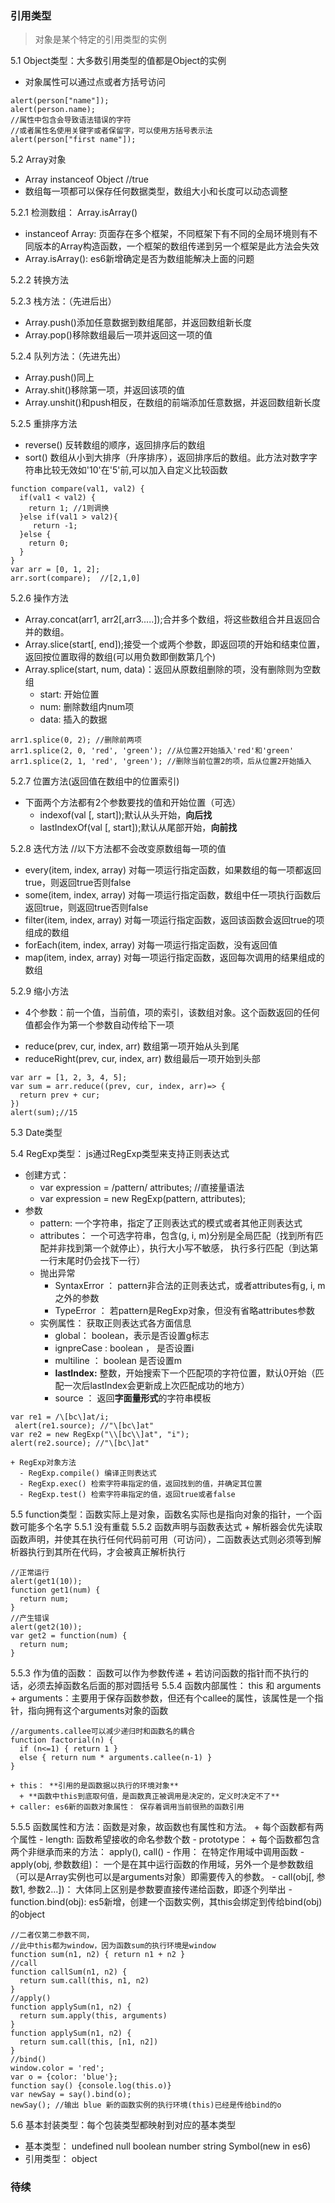 ### 引用类型
> 对象是某个特定的引用类型的实例

5.1 Object类型：大多数引用类型的值都是Object的实例
  + 对象属性可以通过点或者方括号访问
```
alert(person["name"]);
alert(person.name);
//属性中包含会导致语法错误的字符
//或者属性名使用关键字或者保留字，可以使用方括号表示法
alert(person["first name"]);
```
5.2 Array对象
  + Array instanceof Object //true
  + 数组每一项都可以保存任何数据类型，数组大小和长度可以动态调整

5.2.1 检测数组： Array.isArray()
  + instanceof Array: 页面存在多个框架，不同框架下有不同的全局环境则有不同版本的Array构造函数，一个框架的数组传递到另一个框架是此方法会失效
  + Array.isArray(): es6新增确定是否为数组能解决上面的问题

5.2.2 转换方法

5.2.3 栈方法：（先进后出）
  + Array.push()添加任意数据到数组尾部，并返回数组新长度
  + Array.pop()移除数组最后一项并返回这一项的值

5.2.4 队列方法：（先进先出）
  + Array.push()同上
  + Array.shit()移除第一项，并返回该项的值
  + Array.unshit()和push相反，在数组的前端添加任意数据，并返回数组新长度

5.2.5  重排序方法
  + reverse() 反转数组的顺序，返回排序后的数组
  + sort() 数组从小到大排序（升序排序），返回排序后的数组。此方法对数字字符串比较无效如'10'在'5'前,可以加入自定义比较函数
```
function compare(val1, val2) {
  if(val1 < val2) {
    return 1; //1则调换
  }else if(val1 > val2){
     return -1;
  }else {
    return 0;
  }
}
var arr = [0, 1, 2];
arr.sort(compare);  //[2,1,0]
```

5.2.6 操作方法
  + Array.concat(arr1, arr2[,arr3.....]);合并多个数组，将这些数组合并且返回合并的数组。
  + Array.slice(start[, end]);接受一个或两个参数，即返回项的开始和结束位置，返回按位置取得的数组(可以用负数即倒数第几个)
  + Array.splice(start, num, data)：返回从原数组删除的项，没有删除则为空数组
    - start: 开始位置
    - num: 删除数组内num项
    - data: 插入的数据
```
arr1.splice(0, 2); //删除前两项
arr1.splice(2, 0, 'red', 'green'); //从位置2开始插入'red'和'green'
arr1.splice(2, 1, 'red', 'green'); //删除当前位置2的项，后从位置2开始插入
```

5.2.7 位置方法(返回值在数组中的位置索引)
  + 下面两个方法都有2个参数要找的值和开始位置（可选）
    - indexof(val [, start]);默认从头开始，**向后找**
    - lastIndexOf(val [, start]);默认从尾部开始，**向前找**

5.2.8 迭代方法 //以下方法都不会改变原数组每一项的值
  + every(item, index, array)  对每一项运行指定函数，如果数组的每一项都返回true，则返回true否则false
  + some(item, index, array) 对每一项运行指定函数，数组中任一项执行函数后返回true，则返回true否则false
  + filter(item, index, array)  对每一项运行指定函数，返回该函数会返回true的项组成的数组
  + forEach(item, index, array)  对每一项运行指定函数，没有返回值
  + map(item, index, array)  对每一项运行指定函数，返回每次调用的结果组成的数组

5.2.9 缩小方法
  +  4个参数：前一个值，当前值，项的索引，该数组对象。这个函数返回的任何值都会作为第一个参数自动传给下一项
  - reduce(prev, cur, index, arr) 数组第一项开始从头到尾
  - reduceRight(prev, cur, index, arr) 数组最后一项开始到头部
```
var arr = [1, 2, 3, 4, 5];
var sum = arr.reduce((prev, cur, index, arr)=> {
  return prev + cur;
})
alert(sum);//15
```
5.3 Date类型

5.4 RegExp类型： js通过RegExp类型来支持正则表达式
  + 创建方式：
    - var expression = /pattern/ attributes;  //直接量语法
    - var expression = new RegExp(pattern, attributes);
  + 参数
    - pattern: 一个字符串，指定了正则表达式的模式或者其他正则表达式
    - attributes： 一个可选字符串，包含(g, i, m)分别是全局匹配（找到所有匹配并非找到第一个就停止），执行大小写不敏感， 执行多行匹配（到达第一行末尾时仍会找下一行）
    + 抛出异常
      - SyntaxError ： pattern非合法的正则表达式，或者attributes有g, i, m之外的参数
      - TypeError ：   若pattern是RegExp对象，但没有省略attributes参数
    + 实例属性： 获取正则表达式各方面信息
      - global： boolean，表示是否设置g标志
      - ignpreCase :  boolean ， 是否设置i
      - multiline ： boolean 是否设置m
      - **lastIndex:** 整数，开始搜索下一个匹配项的字符位置，默认0开始（匹配一次后lastIndex会更新成上次匹配成功的地方）
      - source ： 返回**字面量形式**的字符串模板
```
var re1 = /\[bc\]at/i;
 alert(re1.source); //"\[bc\]at"
var re2 = new RegExp("\\[bc\\]at", "i");
alert(re2.source); //"\[bc\]at"
```
    + RegExp对象方法
      - RegExp.compile() 编译正则表达式
      - RegExp.exec() 检索字符串指定的值，返回找到的值，并确定其位置
      - RegExp.test() 检索字符串指定的值，返回true或者false

5.5 function类型：函数实际上是对象，函数名实际也是指向对象的指针，一个函数可能多个名字
  5.5.1 没有重载
  5.5.2 函数声明与函数表达式
    + 解析器会优先读取函数声明，并使其在执行任何代码前可用（可访问），二函数表达式则必须等到解析器执行到其所在代码，才会被真正解析执行
```
//正常运行
alert(get1(10));
function get1(num) {
  return num;
}
//产生错误
alert(get2(10));
var get2 = function(num) {
  return num;
}
```
  5.5.3 作为值的函数： 函数可以作为参数传递
    + 若访问函数的指针而不执行的话，必须去掉函数名后面的那对圆括号
  5.5.4 函数内部属性： this 和 arguments
    + arguments：主要用于保存函数参数，但还有个callee的属性，该属性是一个指针，指向拥有这个arguments对象的函数
```
//arguments.callee可以减少递归时和函数名的耦合
function factorial(n) {
  if (n<=1) { return 1 }
  else { return num * arguments.callee(n-1) }
}
```
    + this： **引用的是函数据以执行的环境对象**
      + **函数中this到底取何值，是函数真正被调用是决定的，定义时决定不了**
    + caller: es6新的函数对象属性： 保存着调用当前很熟的函数引用
  5.5.5 函数属性和方法：函数是对象，故函数也有属性和方法。
    + 每个函数都有两个属性
      - length: 函数希望接收的命名参数个数
      - prototype：
    + 每个函数都包含两个非继承而来的方法： apply(), call()
      - 作用： 在特定作用域中调用函数
      - apply(obj, 参数数组)： 一个是在其中运行函数的作用域，另外一个是参数数组（可以是Array实例也可以是arguments对象）即需要传入的参数。
      - call(obj[, 参数1, 参数2...])： 大体同上区别是参数要直接传递给函数，即逐个列举出
      - function.bind(obj): es5新增，创建一个函数实例，其this会绑定到传给bind(obj)的object
```
//二者仅第二参数不同，
//此中this都为window，因为函数sum的执行环境是window
function sum(n1, n2) { return n1 + n2 }
//call
function callSum(n1, n2) {
  return sum.call(this, n1, n2)
}
//apply()
function applySum(n1, n2) {
  return sum.apply(this, arguments)
}
function applySum(n1, n2) {
  return sum.call(this, [n1, n2])
}
//bind()
window.color = 'red';
var o = {color: 'blue'};
function say() {console.log(this.o)}
var newSay = say().bind(o);
newSay(); //输出 blue 新的函数实例的执行环境(this)已经是传给bind的o
```
5.6 基本封装类型：每个包装类型都映射到对应的基本类型
  + 基本类型： undefined null boolean number string Symbol(new in es6)
  + 引用类型： object


### 待续
